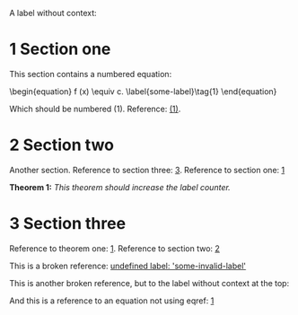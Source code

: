 A label without context: <span id="first-label"></span>

# 1 Section one
<span id="section-one"></span>

This section contains a numbered equation:

<span id="some-label"></span>
\begin{equation}
  f (x) \equiv c. \label{some-label}\tag{1}
\end{equation}

Which should be numbered (1). Reference: [(1)](#some-label).

# 2 Section two
<span id="section-two"></span>

Another section. Reference to section three: [3](#section-three). Reference to 
section one: [1](#section-one)

**Theorem 1:** *<span id="theorem-one"></span>This theorem should increase the 
label counter.*

# 3 Section three
<span id="section-three"></span>

Reference to theorem one: [1](#theorem-one). Reference to section two: 
[2](#section-two)

This is a broken reference: [undefined label: 
'some-invalid-label'](#some-invalid-label)

This is another broken reference, but to the label without context at the top: 
[](#first-label)

And this is a reference to an equation not using eqref: [1](#some-label)